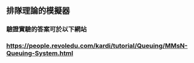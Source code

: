 ## 排隊理論的模擬器
### 驗證實驗的答案可於以下網站
### https://people.revoledu.com/kardi/tutorial/Queuing/MMsN-Queuing-System.html

